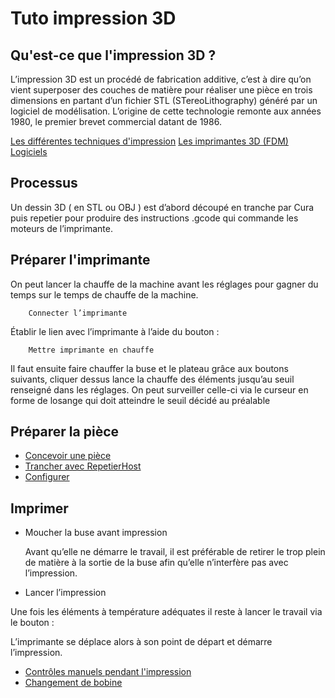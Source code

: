 # Tuto impression 3D

## Qu'est-ce que l'impression 3D ?

L’impression 3D est un procédé de fabrication additive, c’est à dire qu’on vient superposer des couches de matière pour réaliser une pièce en trois dimensions en partant d’un fichier STL (STereoLithography) généré par un logiciel de modélisation. L’origine de cette technologie remonte aux années 1980, le premier brevet commercial datant de 1986.

[Les différentes techniques d'impression](techniques)
[Les imprimantes 3D (FDM)](imprimantes)
[Logiciels](logiciels)

## Processus 	

Un dessin 3D ( en STL ou OBJ ) est d’abord découpé en tranche par Cura puis repetier pour produire des instructions .gcode qui commande les moteurs de l’imprimante.

## Préparer l'imprimante
On peut lancer la chauffe de la machine avant les réglages pour gagner du temps sur le temps de chauffe de la machine.

```
	Connecter l’imprimante  
```

Établir le lien avec l’imprimante à l’aide du bouton :

```
	Mettre imprimante en chauffe
```

Il faut ensuite faire chauffer la buse et le plateau grâce aux boutons suivants, cliquer dessus lance la chauffe des éléments jusqu’au seuil renseigné dans les réglages.
On peut surveiller celle-ci via le curseur en forme de losange qui doit atteindre le seuil décidé au préalable

## Préparer la pièce

- [Concevoir une pièce](concevoir)
- [Trancher avec RepetierHost](trancher)
- [Configurer](configurer)

## Imprimer

- Moucher la buse avant impression

	Avant qu’elle ne démarre le travail, il est préférable de retirer le trop plein de matière à la sortie de la buse afin qu’elle n’interfère pas avec l’impression.

- Lancer l’impression

Une fois les éléments à température adéquates il reste à lancer le travail via le bouton :

L’imprimante se déplace alors à son point de départ et démarre l’impression.

- [Contrôles manuels pendant l'impression](controlesmanuels)
- [Changement de bobine](bobine)
